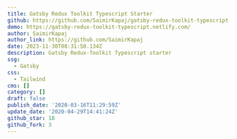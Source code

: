 ```yaml
---
title: Gatsby Redux Toolkit Typescript Starter
github: https://github.com/SaimirKapaj/gatsby-redux-toolkit-typescript-starter
demo: https://gatsby-redux-toolkit-typescript.netlify.com/
author: SaimirKapaj
author_link: https://github.com/SaimirKapaj
date: 2023-11-30T08:31:58.134Z
description: Gatsby Redux-Toolkit Typescript starter
ssg:
  - Gatsby
css:
  - Tailwind
cms: []
category: []
draft: false
publish_date: '2020-03-16T11:29:59Z'
update_date: '2020-04-29T14:41:24Z'
github_star: 18
github_fork: 3
---
```

